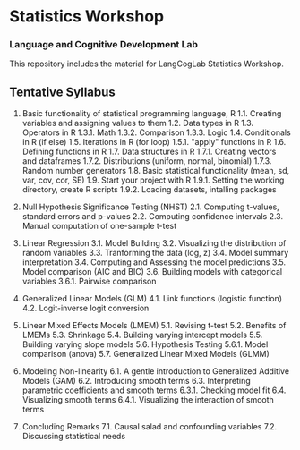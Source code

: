 # Statistics Workshop
### Language and Cognitive Development Lab
This repository includes the material for LangCogLab Statistics Workshop.


## Tentative Syllabus

1. Basic functionality of statistical programming language, R
	1.1. Creating variables and assigning values to them
	1.2. Data types in R
	1.3. Operators in R
		1.3.1. Math
		1.3.2. Comparison
		1.3.3. Logic
	1.4. Conditionals in R (if else)
	1.5. Iterations in R (for loop)
		1.5.1. "apply" functions in R
	1.6. Defining functions in R
	1.7. Data structures in R
		1.7.1. Creating vectors and dataframes
		1.7.2. Distributions (uniform, normal, binomial)
		1.7.3. Random number generators
	1.8. Basic statistical functionality (mean, sd, var, cov, cor, SE)
	1.9. Start your project with R
		1.9.1. Setting the working directory, create R scripts
		1.9.2. Loading datasets, intalling packages

2. Null Hypothesis Significance Testing (NHST)
	2.1. Computing t-values, standard errors and p-values
	2.2. Computing confidence intervals
	2.3. Manual computation of one-sample t-test

3. Linear Regression
	3.1. Model Building
	3.2. Visualizing the distribution of random variables
	3.3. Tranforming the data (log, z)
	3.4. Model summary interpretation
	3.4. Computing and Assessing the model predictions
	3.5. Model comparison (AIC and BIC)
	3.6. Building models with categorical variables
		3.6.1. Pairwise comparison

4. Generalized Linear Models (GLM)
	4.1. Link functions (logistic function)
	4.2. Logit-inverse logit conversion

5. Linear Mixed Effects Models (LMEM)
	5.1. Revising t-test
	5.2. Benefits of LMEMs
	5.3. Shrinkage
	5.4. Building varying intercept models
	5.5. Building varying slope models
	5.6. Hypothesis Testing
		5.6.1. Model comparison (anova)
	5.7. Generalized Linear Mixed Models (GLMM)

6. Modeling Non-linearity
	6.1. A gentle introduction to Generalized Additive Models (GAM)
	6.2. Introducing smooth terms
	6.3. Interpreting parametric coefficients and smooth terms
		6.3.1. Checking model fit
	6.4. Visualizing smooth terms
		6.4.1. Visualizing the interaction of smooth terms

7. Concluding Remarks
	7.1. Causal salad and confounding variables
	7.2. Discussing statistical needs
	
